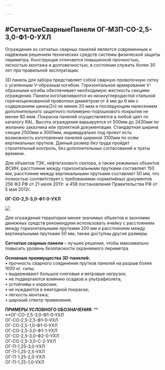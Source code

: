```yaml
---

---
```

## #СетчатыеСварныеПанели ОГ-МЗП-СО-2,5-3,0-Ф1-0-УХЛ

Ограждение из сетчатых сварных панелей является современным и надёжным решением технических средств системы физической защиты периметра. Конструкция отличается повышенной прочностью, легкостью монтажа и долговечностью, в состоянии служить более 30 лет при правильной эксплуатации.

3D панель для забора представляет собой сварную проволочную сетку с усиленным V-образным изгибом. Горизонтальное армирование V-образными изгибы обеспечивает необходимую жесткость секциям ограждения. Панели изготавливаются из низкоуглеродистой стальной горячеоцинкованной проволоки диаметром от 4 мм до 6 мм с содержанием цинка(Zn) не менее 20 мкм и последующим нанесением дополнительного защитного полимерно-порошкового покрытия не менее 80 мкм. Покраска панелей осуществляется в любой цвет по каталогу RAL. Высота ограждения варьируется от 500мм до 2430мм по желанию заказчика или проектной документации. Стандартная ширина секции 2500мм и 3000мм, индивидуально под проект есть возможность изготовления панелей шириной 3100мм по осям вертикальных прутков. Данный размер без труда пройдет строительный контроль, без дополнительных согласований и траты времени.

Для объектов ТЭК, нефтегазового сектора, а также режимных объектов ФСИН, расстояние между горизонтальными прутками составляет 150 мм, расстояние между вертикальными прутками составляет 50 мм, что полностью соответствует с требованиями нормативных документов 256 ФЗ РФ от 21 июля 2011г. и 458 постановления Правительства РФ от 5 мая 2012г.

**ОГ-СО-2,5-3,0-Ф1-0-УХЛ** 

![](/static/2022-01-21-15-04-54.jpg)

Для ограждения территории менее значимых объектов и экономии денежных средств рекомендуем использовать ячейку с расстоянием между горизонтальными прутками 200 мм и расстоянием между вертикальными прутками 50 мм, также доступны другие размеры.

**Сетчатые сварные панели** – лучшее решения, чтобы максимально повысить уровень безопасности охраняемого периметра.

**Основные преимущества 3D-панелей:**  
• прочность сварного соединения прутков панелей на разрыв более 1000 кг. силы;  
• выдерживают большое снеговые и ветровые нагрузки;  
• не подвергаются влиянию осадков и ультрафиолета;  
• устойчивы к коррозии;  
• не нуждаются в ежегодной покраске;  
• легкость монтажа;  
• широкий спектр применения.

**ПРИМЕРЫ УСЛОВНОГО ОБОЗНАЧЕНИЯ:** **  
**ОГ-СО-2,5-3,0-Ф1-0-УХЛ  
ОГ-СО-2,5-2,5-Ф1-0-УХЛ  
ОГ-СО-2,5-1,0-Ф1-0-УХЛ  
ОГ-СО-2,5-3,0-Ф1-1-УХЛ  
ОГ-СО-2,5-3,0-Ф2-0-УХЛ  
ОГ-СО-2,5-3,0-С-2-УХЛ  
ОГ-П-1,25-3,0-УХЛ  
ОГ-П-1,25-2,5-УХЛ  
ОГ-П-1,25-2,0-УХЛ  
ОГ-П-1,25-1,0-УХЛ